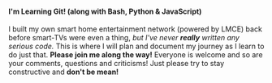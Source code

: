 #### I'm Learning Git! (along with Bash, Python & JavaScript)

I built my own smart home entertainment network (powered by LMCE) back before smart-TVs were even a thing, *but I've never **really** written any serious code.* This is where I will plan and document my journey as I learn to do just that. **Please join me along the way!** Everyone is welcome and so are your comments, questions and criticisms! Just please try to stay constructive and **don't be mean!**
